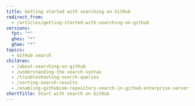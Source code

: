 ```yaml
---
title: Getting started with searching on GitHub
redirect_from:
  - /articles/getting-started-with-searching-on-github
versions:
  fpt: "*"
  ghes: "*"
  ghae: "*"
topics:
  - GitHub search
children:
  - /about-searching-on-github
  - /understanding-the-search-syntax
  - /troubleshooting-search-queries
  - /sorting-search-results
  - /enabling-githubcom-repository-search-in-github-enterprise-server
shortTitle: Start with search on GitHub
---
```

